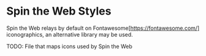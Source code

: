 # Spin the Web Styles

Spin the Web relays by default on Fontawesome[https://fontawesome.com/] iconographics, an alternative library may be used.

TODO: File that maps icons used by Spin the Web
